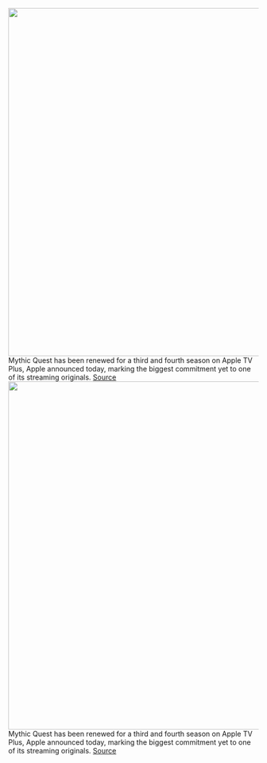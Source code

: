 <img src='https://cdn.vox-cdn.com/thumbor/O6RerPeUO8C5lM6HCJXBr_OCTiA=/0x0:3840x2160/1200x800/filters:focal(1613x773:2227x1387)/cdn.vox-cdn.com/uploads/chorus_image/image/70027360/Apple_TV_Mythic_Quest_key_art.0.jpg' width='700px' /><br/>
Mythic Quest has been renewed for a third and fourth season on Apple TV Plus, Apple announced today, marking the biggest commitment yet to one of its streaming originals.
<a href='https://www.theverge.com/2021/10/21/22738881/mythic-quest-renewed-season-three-four-apple-tv-plus'> Source <a/><img src='https://cdn.vox-cdn.com/thumbor/O6RerPeUO8C5lM6HCJXBr_OCTiA=/0x0:3840x2160/1200x800/filters:focal(1613x773:2227x1387)/cdn.vox-cdn.com/uploads/chorus_image/image/70027360/Apple_TV_Mythic_Quest_key_art.0.jpg' width='700px' /><br/>
Mythic Quest has been renewed for a third and fourth season on Apple TV Plus, Apple announced today, marking the biggest commitment yet to one of its streaming originals.
<a href='https://www.theverge.com/2021/10/21/22738881/mythic-quest-renewed-season-three-four-apple-tv-plus'> Source <a/>